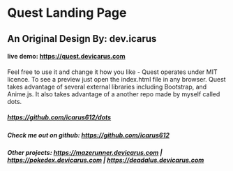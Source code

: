 # Quest Landing Page
## An Original Design By: dev.icarus
#### live demo: https://quest.devicarus.com

Feel free to use it and change it how you like - Quest operates under MIT licence. To see a preview just open the index.html file in any browser. Quest takes advantage of several external libraries including Bootstrap, and Anime.js. It also takes advantage of a another repo made by myself called dots. 

##### https://github.com/icarus612/dots

##### Check me out on github: https://github.com/icarus612
##### Other projects:  https://mazerunner.devicarus.com | https://pokedex.devicarus.com | https://deadalus.devicarus.com



